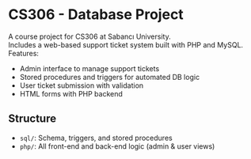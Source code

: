 # CS306 - Database Project

A course project for CS306 at Sabancı University.  
Includes a web-based support ticket system built with PHP and MySQL.  
Features:

- Admin interface to manage support tickets
- Stored procedures and triggers for automated DB logic
- User ticket submission with validation
- HTML forms with PHP backend

## Structure

- `sql/`: Schema, triggers, and stored procedures
- `php/`: All front-end and back-end logic (admin & user views)
